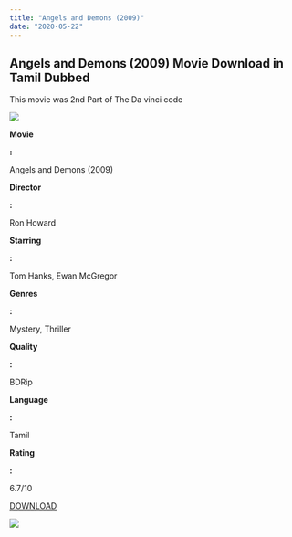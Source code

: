 ```yaml
---
title: "Angels and Demons (2009)"
date: "2020-05-22"
---
```


## Angels and Demons (2009) Movie Download in Tamil Dubbed

This movie was 2nd Part of The Da vinci code

[![](https://1.bp.blogspot.com/-ll5VpeMyoxM/XqGfPJZol-I/AAAAAAAAAwM/OAcwsAZpfmMW0x5iNgjlg7u7j8WK8jutQCNcBGAsYHQ/s320/images{6a9242ac63492b6a27eb196a6e17803ac8b6d8f05d0536ef84b9c25d26eb437e}2B{6a9242ac63492b6a27eb196a6e17803ac8b6d8f05d0536ef84b9c25d26eb437e}252812{6a9242ac63492b6a27eb196a6e17803ac8b6d8f05d0536ef84b9c25d26eb437e}2529.jpeg)](https://1.bp.blogspot.com/-ll5VpeMyoxM/XqGfPJZol-I/AAAAAAAAAwM/OAcwsAZpfmMW0x5iNgjlg7u7j8WK8jutQCNcBGAsYHQ/s1600/images{6a9242ac63492b6a27eb196a6e17803ac8b6d8f05d0536ef84b9c25d26eb437e}2B{6a9242ac63492b6a27eb196a6e17803ac8b6d8f05d0536ef84b9c25d26eb437e}252812{6a9242ac63492b6a27eb196a6e17803ac8b6d8f05d0536ef84b9c25d26eb437e}2529.jpeg)

**Movie**

**:**

Angels and Demons (2009)

**Director**

**:**

Ron Howard

**Starring**

**:**

Tom Hanks, Ewan McGregor

**Genres**

**:**

Mystery, Thriller

**Quality**

**:**

BDRip

**Language**

**:**

Tamil

**Rating**

**:**

6.7/10

[DOWNLOAD](http://cdn26.vidorg.net/h7toepdoamlbu3tf6rutlnps2d7kxvgo6fr5q4pb4t7eae4y4sikxyeiysdq/TamilYogi.com_-_Angels_&_Demons_(2009)_720p_BD_Rip_[Tamil_+_English]_900MB_ESUB]_NQ_360p.mp4)

[![](https://1.bp.blogspot.com/-SnpmB8zrUiU/XqGgBxDyx_I/AAAAAAAAAwU/Z_DTR2HX5nQ_gmWzbdcYYv5k4_2sy0ZJwCNcBGAsYHQ/s320/download-icon.gif)](https://1.bp.blogspot.com/-SnpmB8zrUiU/XqGgBxDyx_I/AAAAAAAAAwU/Z_DTR2HX5nQ_gmWzbdcYYv5k4_2sy0ZJwCNcBGAsYHQ/s1600/download-icon.gif)
